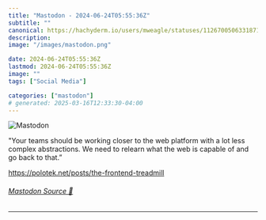```yaml
---
title: "Mastodon - 2024-06-24T05:55:36Z"
subtitle: ""
canonical: https://hachyderm.io/users/mweagle/statuses/112670050633187126
description:
image: "/images/mastodon.png"

date: 2024-06-24T05:55:36Z
lastmod: 2024-06-24T05:55:36Z
image: ""
tags: ["Social Media"]

categories: ["mastodon"]
# generated: 2025-03-16T12:33:30-04:00
---
```

![Mastodon](/images/mastodon.png)

<p>&quot;Your teams should be working closer to the web platform with a lot less complex abstractions. We need to relearn what the web is capable of and go back to that.”</p><p><a href="https://polotek.net/posts/the-frontend-treadmill" target="_blank" rel="nofollow noopener noreferrer" translate="no"><span class="invisible">https://</span><span class="ellipsis">polotek.net/posts/the-frontend</span><span class="invisible">-treadmill</span></a></p>


###### [Mastodon Source 🐘](https://hachyderm.io/@mweagle/112670050633187126)

___
